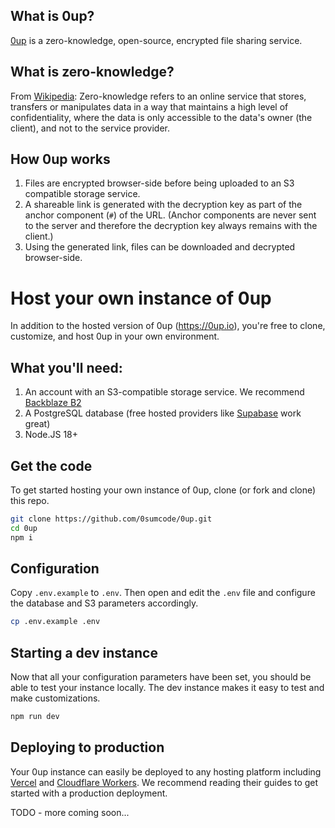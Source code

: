 ## What is 0up?
[0up](https://0up.io) is a zero-knowledge, open-source, encrypted file sharing service. 

## What is zero-knowledge?
From [Wikipedia](https://en.wikipedia.org/wiki/Zero-knowledge_service): Zero-knowledge refers to an online service that stores, transfers or manipulates data in a way that maintains a high level of confidentiality, where the data is only accessible to the data's owner (the client), and not to the service provider.

## How 0up works

1. Files are encrypted browser-side before being uploaded to an S3 compatible storage service.
2. A shareable link is generated with the decryption key as part of the anchor component (`#`) of the URL. (Anchor components are never sent to the server and therefore the decryption key always remains with the client.)
3. Using the generated link, files can be downloaded and decrypted browser-side.

# Host your own instance of 0up

In addition to the hosted version of 0up (https://0up.io), you're free to clone, customize, and host 0up in your own environment.

## What you'll need:

1. An account with an S3-compatible storage service. We recommend [Backblaze B2](https://www.backblaze.com/cloud-storage-v1)
2. A PostgreSQL database (free hosted providers like [Supabase](https://supabase.com/) work great)
3. Node.JS 18+

## Get the code
To get started hosting your own instance of 0up, clone (or fork and clone) this repo.

```bash
git clone https://github.com/0sumcode/0up.git
cd 0up
npm i
```
## Configuration

Copy `.env.example` to `.env`. Then open and edit the `.env` file and configure the database and S3 parameters accordingly.

```bash
cp .env.example .env
```

## Starting a dev instance

Now that all your configuration parameters have been set, you should be able to test your instance locally. The dev instance makes it easy to test and make customizations.

```bash
npm run dev
```

## Deploying to production

Your 0up instance can easily be deployed to any hosting platform including [Vercel](https://vercel.com/docs/getting-started-with-vercel) and [Cloudflare Workers](https://developers.cloudflare.com/workers/get-started/guide/). We recommend reading their guides to get started with a production deployment.

TODO - more coming soon...
